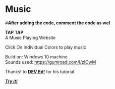 # Music <br>
#<b>After adding the code, comment the code as wel </b>
<br>

<b>TAP TAP</b><br>
A Music Playing Website <br>

Click On Individual Colors to play music

Build on: Windows 10 machine <br>
Sounds used: https://gumroad.com/l/zICwM <br>

Thanks! to <b>[DEV Ed!](https://www.youtube.com/channel/UClb90NQQcskPUGDIXsQEz5Q)</b> for his tutorial 

<b><i>[Try it!](https://ankit404.github.io/Music/)</i></b>
